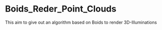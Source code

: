 # Boids_Reder_Point_Clouds
This aim to give out an algorithm based on Boids to render 3D-Illuminations
